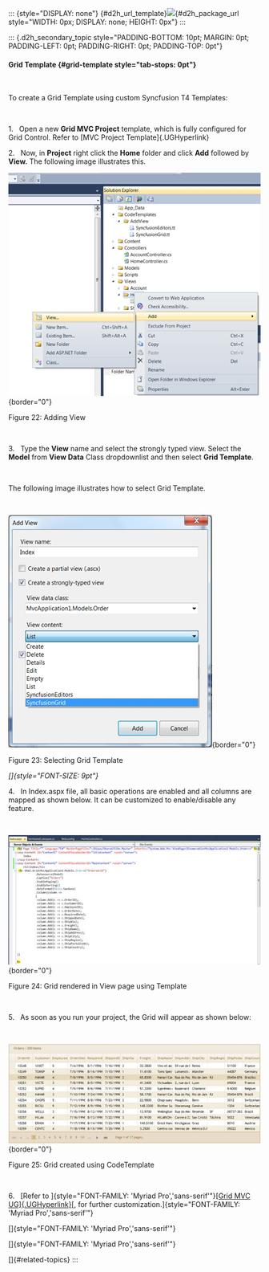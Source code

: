 ::: {style="DISPLAY: none"}
[](ms-xhelp:///?Id=d2h_url_template){#d2h_url_template}![](!package_url!){#d2h_package_url style="WIDTH: 0px; DISPLAY: none; HEIGHT: 0px"}
:::

::: {.d2h_secondary_topic style="PADDING-BOTTOM: 10pt; MARGIN: 0pt; PADDING-LEFT: 0pt; PADDING-RIGHT: 0pt; PADDING-TOP: 0pt"}
#### Grid Template {#grid-template style="tab-stops: 0pt"}

 

To create a Grid Template using custom Syncfusion T4 Templates:

 

1.   Open a new **Grid MVC Project** template, which is fully configured for Grid Control. Refer to [MVC Project Template]{.UGHyperlink}

2.   Now, in **Project** right click the **Home** folder and click **Add** followed by **View.** The following image illustrates this.

![](ImagesExt/image57_27.png){border="0"}

Figure 22: Adding View

 

3.   Type the **View** name and select the strongly typed view. Select the **Model** from **View Data** Class dropdownlist and then select **Grid Template**. 

 

The following image illustrates how to select Grid Template.

 

![](ImagesExt/image57_28.png){border="0"}

Figure 23: Selecting Grid Template

*[]{style="FONT-SIZE: 9pt"}* 

4.   In Index.aspx file, all basic operations are enabled and all columns are mapped as shown below. It can be customized to enable/disable any feature.

 

![](ImagesExt/image57_29.jpg){border="0"}

Figure 24: Grid rendered in View page using Template

 

5.   As soon as you run your project, the Grid will appear as shown below:

 

![](ImagesExt/image57_30.jpg){border="0"}

Figure 25: Grid created using CodeTemplate

 

6.   [Refer to ]{style="FONT-FAMILY: 'Myriad Pro','sans-serif'"}[[Grid MVC UG]{.UGHyperlink}](http://help.syncfusion.com/ug_83/User%20Interface/ASP.NET%20MVC/Grid/index.htm)[, for further customization.]{style="FONT-FAMILY: 'Myriad Pro','sans-serif'"}

[]{style="FONT-FAMILY: 'Myriad Pro','sans-serif'"} 

[]{style="FONT-FAMILY: 'Myriad Pro','sans-serif'"} 

[]{#related-topics}
:::

